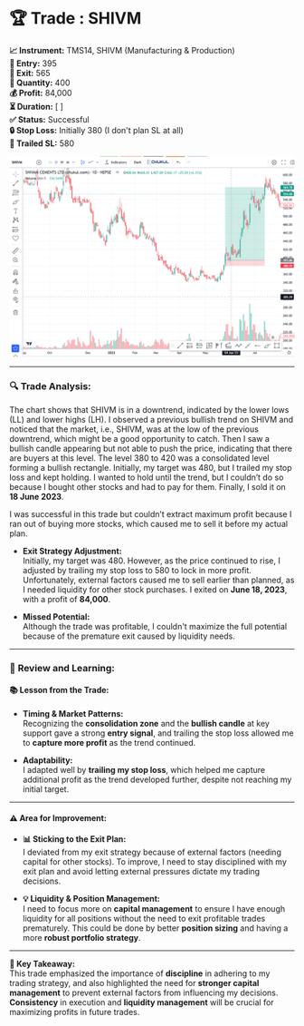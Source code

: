 # 🏆 **Trade : SHIVM**

**📈 Instrument:** TMS14, SHIVM (Manufacturing & Production)  
**📍 Entry:** 395  
**🚪 Exit:** 565  
**🔢 Quantity:** 400  
**💰 Profit:** 84,000  
**⏳ Duration:** [ ]  
**✅ Status:** Successful  
**🔒 Stop Loss:** Initially 380 (I don't plan SL at all)  
**🔄 Trailed SL:** 580  

![alt text](images/shivm.png)

---

### 🔍 **Trade Analysis:**

The chart shows that SHIVM is in a downtrend, indicated by the lower lows (LL) and lower highs (LH). I observed a previous bullish trend on SHIVM and noticed that the market, i.e., SHIVM, was at the low of the previous downtrend, which might be a good opportunity to catch. Then I saw a bullish candle appearing but not able to push the price, indicating that there are buyers at this level. The level 380 to 420 was a consolidated level forming a bullish rectangle. Initially, my target was 480, but I trailed my stop loss and kept holding. I wanted to hold until the trend, but I couldn’t do so because I bought other stocks and had to pay for them. Finally, I sold it on **18 June 2023**.

I was successful in this trade but couldn’t extract maximum profit because I ran out of buying more stocks, which caused me to sell it before my actual plan.


- **Exit Strategy Adjustment:**  
  Initially, my target was 480. However, as the price continued to rise, I adjusted by trailing my stop loss to 580 to lock in more profit. Unfortunately, external factors caused me to sell earlier than planned, as I needed liquidity for other stock purchases. I exited on **June 18, 2023**, with a profit of **84,000**.

- **Missed Potential:**  
  Although the trade was profitable, I couldn't maximize the full potential because of the premature exit caused by liquidity needs.

---

### 🧠 **Review and Learning:**

#### **📚 Lesson from the Trade:**
- **Timing & Market Patterns:**  
  Recognizing the **consolidation zone** and the **bullish candle** at key support gave a strong **entry signal**, and trailing the stop loss allowed me to **capture more profit** as the trend continued.

- **Adaptability:**  
  I adapted well by **trailing my stop loss**, which helped me capture additional profit as the trend developed further, despite not reaching my initial target.

---

#### **⚠️ Area for Improvement:**
- **📊 Sticking to the Exit Plan:**  
  I deviated from my exit strategy because of external factors (needing capital for other stocks). To improve, I need to stay disciplined with my exit plan and avoid letting external pressures dictate my trading decisions.
  
- **💡 Liquidity & Position Management:**  
  I need to focus more on **capital management** to ensure I have enough liquidity for all positions without the need to exit profitable trades prematurely. This could be done by better **position sizing** and having a more **robust portfolio strategy**.

---

**🔑 Key Takeaway:**  
This trade emphasized the importance of **discipline** in adhering to my trading strategy, and also highlighted the need for **stronger capital management** to prevent external factors from influencing my decisions. **Consistency** in execution and **liquidity management** will be crucial for maximizing profits in future trades.
